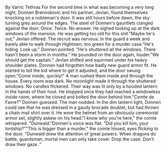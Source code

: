By Varric Tethras
For the second time in what was becoming a very long night, Donnen Brennokovic and his partner, Jevlan, found themselves knocking on a nobleman's door. It was still hours before dawn, the sky turning grey around the edges. The steel of Donnen's gauntlets clanged against the door. Once. Twice. No answer. He sighed looking up at the dark windows of the mansion. He was getting too old for this shit."Maybe he's out," Jevlan offered. The recruit was nervous. In the guard a week and barely able to walk through Hightown, too green for a murder case."He's hiding. Look up." Donnen pointed. "He's shuttered all the windows. There hasn't been a storm in months." He pounded on the door again, louder."We should get the captain." Jevlan shifted and squirmed under his heavy shoulder plates. Donnen had forgotten how badly new guard armor fit. He started to tell the kid where to get it adjusted, and the door swung open."Come inside, quickly!"
A man rushed them inside and through the house. Every room was dark. No moonlight made it through the shuttered windows. No candles flickered. Their way was lit only by a hooded lantern in the hands of their host. He stopped once they had reached a windowless inside room, where he closed and bolted the door behind him."Comte de Favre?" Donnen guessed.
The man nodded. In the dim lantern light, Donnen could see that he was dressed in a gaudy brocade doublet, but had thrown a chain mail shirt over it. He wore the helmet from an obviously ceremonial armor set, slightly askew on his head."I know why you're here," the comte whispered. "Dunwald."Donnen's voice was flat. "Did you kill him, your lordship?""This is bigger than a murder," the comte hissed, eyes flicking to the door. "Dunwald drew the attention of great powers. When dragons do battle, guardsman, mortal men can only take cover. Drop the case. Don't draw their gaze ."
